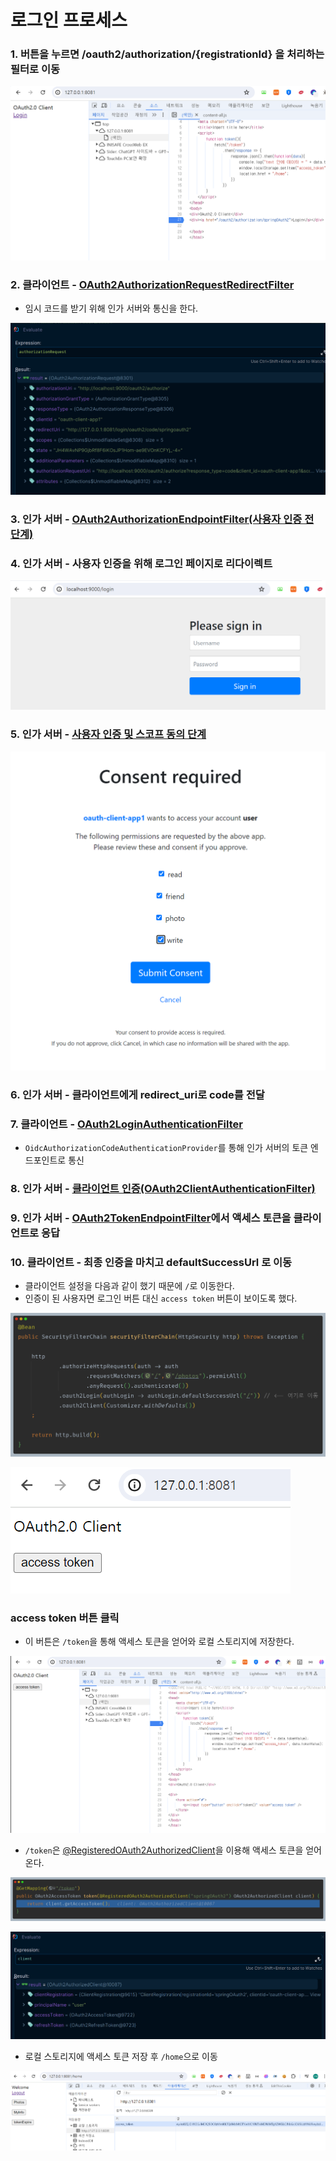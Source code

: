 # 로그인 프로세스

### 1. 버튼을 누르면 /oauth2/authorization/{registrationId} 을 처리하는 필터로 이동

![img.png](image/img.png)

### 2. 클라이언트 - [OAuth2AuthorizationRequestRedirectFilter](https://github.com/genesis12345678/TIL/blob/main/Spring/security/oauth/OAuth2Login/Authorization%20Code.md#oauth2login---authorization-code-%EC%9A%94%EC%B2%AD%ED%95%98%EA%B8%B0)

- 임시 코드를 받기 위해 인가 서버와 통신을 한다.

![img_1.png](image/img_1.png)

### 3. 인가 서버 - [OAuth2AuthorizationEndpointFilter(사용자 인증 전 단계)](https://github.com/genesis12345678/TIL/blob/main/Spring/security/oauth/SpringServer/Endpoints/AuthorizationServer.md#%ED%9D%90%EB%A6%84-%EB%B0%8F-%EC%95%84%ED%82%A4%ED%85%8D%EC%B2%98)

### 4. 인가 서버 - 사용자 인증을 위해 로그인 페이지로 리다이렉트

![img_2.png](image/img_2.png)

### 5. 인가 서버 - [사용자 인증 및 스코프 동의 단계](https://github.com/genesis12345678/TIL/blob/main/Spring/security/oauth/SpringServer/Endpoints/AuthorizationServer.md#2-resourceowner-%EC%9D%B8%EC%A6%9D-%EB%B0%8F-scope-%EB%8F%99%EC%9D%98-%EB%8B%A8%EA%B3%84)

![img_3.png](image/img_3.png)

### 6. 인가 서버 - 클라이언트에게 redirect_uri로 code를 전달

### 7. 클라이언트 - [OAuth2LoginAuthenticationFilter](https://github.com/genesis12345678/TIL/blob/main/Spring/security/oauth/OAuth2Login/Access%20Token.md)

- `OidcAuthorizationCodeAuthenticationProvider`를 통해 인가 서버의 토큰 엔드포인트로 통신

### 8. 인가 서버 - [클라이언트 인증(OAuth2ClientAuthenticationFilter)](https://github.com/genesis12345678/TIL/blob/main/Spring/security/oauth/SpringServer/Endpoints/TokenEndpoint.md#%ED%81%B4%EB%9D%BC%EC%9D%B4%EC%96%B8%ED%8A%B8-%EC%9D%B8%EC%A6%9D%ED%95%98%EA%B8%B0)

### 9. 인가 서버 - [OAuth2TokenEndpointFilter](https://github.com/genesis12345678/TIL/blob/main/Spring/security/oauth/SpringServer/Endpoints/TokenEndpoint.md#oauth-20-token-endpoint)에서 액세스 토큰을 클라이언트로 응답

### 10. 클라이언트 - 최종 인증을 마치고 defaultSuccessUrl 로 이동

- 클라이언트 설정을 다음과 같이 했기 때문에 `/`로 이동한다.
- 인증이 된 사용자면 로그인 버튼 대신 `access token` 버튼이 보이도록 했다.

![img_4.png](image/img_4.png)

![img_5.png](image/img_5.png)

### access token 버튼 클릭

- 이 버튼은 `/token`을 통해 액세스 토큰을 얻어와 로컬 스토리지에 저장한다.

![img_6.png](image/img_6.png)

- `/token`은 [@RegisteredOAuth2AuthorizedClient](https://github.com/genesis12345678/TIL/blob/main/Spring/security/oauth/OAuth2Client/%40RegisteredOAuth2AuthorizedClient.md)을 이용해 액세스 토큰을 얻어온다.

![img_7.png](image/img_7.png)

![img_8.png](image/img_8.png)

- 로컬 스토리지에 액세스 토큰 저장 후 `/home`으로 이동

![img_9.png](image/img_9.png)